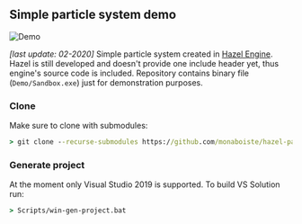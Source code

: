 ## Simple particle system demo
![Demo](https://i.ibb.co/3BtVTXm/Hnet-com-image.gif)

_[last update: 02-2020]_
Simple particle system created in [Hazel Engine](https://github.com/TheCherno/Hazel). Hazel is still developed and doesn't provide one include header yet, thus engine's source code is included. Repository contains binary file (`Demo/Sandbox.exe`) just for demonstration purposes.

### Clone
Make sure to clone with submodules:
```cmd
> git clone --recurse-submodules https://github.com/monaboiste/hazel-particle-system-demo
```

### Generate project
At the moment only Visual Studio 2019 is supported. To build VS Solution run:
```cmd
> Scripts/win-gen-project.bat
```